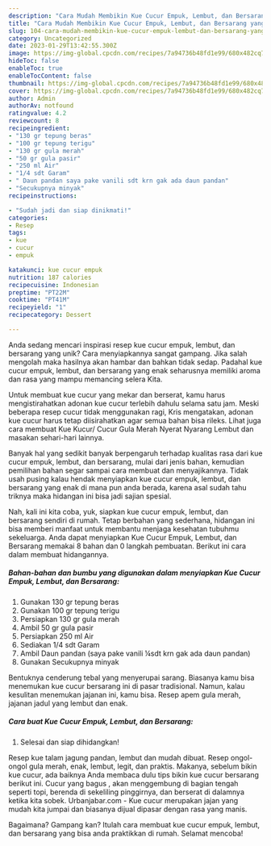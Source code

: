 ```yaml
---
description: "Cara Mudah Membikin Kue Cucur Empuk, Lembut, dan Bersarang yang Enak"
title: "Cara Mudah Membikin Kue Cucur Empuk, Lembut, dan Bersarang yang Enak"
slug: 104-cara-mudah-membikin-kue-cucur-empuk-lembut-dan-bersarang-yang-enak
category: Uncategorized
date: 2023-01-29T13:42:55.300Z
image: https://img-global.cpcdn.com/recipes/7a94736b48fd1e99/680x482cq70/kue-cucur-empuk-lembut-dan-bersarang-foto-resep-utama.jpg
hideToc: false
enableToc: true
enableTocContent: false
thumbnail: https://img-global.cpcdn.com/recipes/7a94736b48fd1e99/680x482cq70/kue-cucur-empuk-lembut-dan-bersarang-foto-resep-utama.jpg
cover: https://img-global.cpcdn.com/recipes/7a94736b48fd1e99/680x482cq70/kue-cucur-empuk-lembut-dan-bersarang-foto-resep-utama.jpg
author: Admin
authorAv: notfound
ratingvalue: 4.2
reviewcount: 8
recipeingredient:
- "130 gr tepung beras"
- "100 gr tepung terigu"
- "130 gr gula merah"
- "50 gr gula pasir"
- "250 ml Air"
- "1/4 sdt Garam"
- " Daun pandan saya pake vanili sdt krn gak ada daun pandan"
- "Secukupnya minyak"
recipeinstructions:

- "Sudah jadi dan siap dinikmati!"
categories:
- Resep
tags:
- kue
- cucur
- empuk

katakunci: kue cucur empuk 
nutrition: 187 calories
recipecuisine: Indonesian
preptime: "PT22M"
cooktime: "PT41M"
recipeyield: "1"
recipecategory: Dessert

---
```





Anda sedang mencari inspirasi resep kue cucur empuk, lembut, dan bersarang yang unik? Cara menyiapkannya sangat gampang. Jika salah mengolah maka hasilnya akan hambar dan bahkan tidak sedap. Padahal kue cucur empuk, lembut, dan bersarang yang enak seharusnya memiliki aroma dan rasa yang mampu memancing selera Kita.





Untuk membuat kue cucur yang mekar dan berserat, kamu harus mengistirahatkan adonan kue cucur terlebih dahulu selama satu jam. Meski beberapa resep cucur tidak menggunakan ragi, Kris mengatakan, adonan kue cucur harus tetap diisirahatkan agar semua bahan bisa rileks. Lihat juga cara membuat Kue Kucur/ Cucur Gula Merah Nyerat Nyarang Lembut dan masakan sehari-hari lainnya.

Banyak hal yang sedikit banyak berpengaruh terhadap kualitas rasa dari kue cucur empuk, lembut, dan bersarang, mulai dari jenis bahan, kemudian pemilihan bahan segar sampai cara membuat dan menyajikannya. Tidak usah pusing kalau hendak menyiapkan kue cucur empuk, lembut, dan bersarang yang enak di mana pun anda berada, karena asal sudah tahu triknya maka hidangan ini bisa jadi sajian spesial.






Nah, kali ini kita coba, yuk, siapkan kue cucur empuk, lembut, dan bersarang sendiri di rumah. Tetap berbahan yang sederhana, hidangan ini bisa memberi manfaat untuk membantu menjaga kesehatan tubuhmu sekeluarga. Anda dapat menyiapkan Kue Cucur Empuk, Lembut, dan Bersarang memakai 8 bahan dan 0 langkah pembuatan. Berikut ini cara dalam membuat hidangannya.

<!--inarticleads1-->

##### Bahan-bahan dan bumbu yang digunakan dalam menyiapkan Kue Cucur Empuk, Lembut, dan Bersarang:

1. Gunakan 130 gr tepung beras
1. Gunakan 100 gr tepung terigu
1. Persiapkan 130 gr gula merah
1. Ambil 50 gr gula pasir
1. Persiapkan 250 ml Air
1. Sediakan 1/4 sdt Garam
1. Ambil  Daun pandan (saya pake vanili ¼sdt krn gak ada daun pandan)
1. Gunakan Secukupnya minyak


Bentuknya cenderung tebal yang menyerupai sarang. Biasanya kamu bisa menemukan kue cucur bersarang ini di pasar tradisional. Namun, kalau kesulitan menemukan jajanan ini, kamu bisa. Resep apem gula merah, jajanan jadul yang lembut dan enak. 

<!--inarticleads2-->

##### Cara buat Kue Cucur Empuk, Lembut, dan Bersarang:


1. Selesai dan siap dihidangkan!

Resep kue talam jagung pandan, lembut dan mudah dibuat. Resep ongol-ongol gula merah, enak, lembut, legit, dan praktis. Makanya, sebelum bikin kue cucur, ada baiknya Anda membaca dulu tips bikin kue cucur bersarang berikut ini. Cucur yang bagus , akan menggembung di bagian tengah seperti topi, berenda di sekeliling pinggirnya, dan berserat di dalamnya ketika kita sobek. Urbanjabar.com - Kue cucur merupakan jajan yang mudah kita jumpai dan biasanya dijual dipasar dengan rasa yang manis. 

Bagaimana? Gampang kan? Itulah cara membuat kue cucur empuk, lembut, dan bersarang yang bisa anda praktikkan di rumah. Selamat mencoba!
